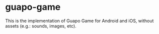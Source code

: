 # guapo-game
This is the implementation of Guapo Game for Android and iOS, without assets (e.g.: sounds, images, etc). 
